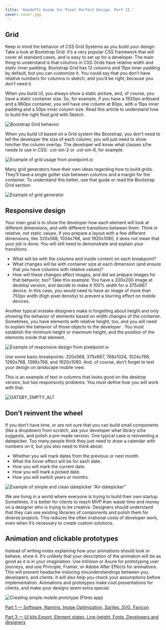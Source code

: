 ```yaml
---
title: 'Handoffs Guide for Pixel Perfect Design. Part II.'
cover: cover.jpg
---
```


## Grid

Keep in mind the behavior of CSS Grid Systems as you build your design. Take a look at Bootstrap Grid. It’s a very popular CSS framework that will cover all standard cases, and is easy to set up for a developer. The main thing to understand is that columns in CSS Grids have relative width and static inner padding. Bootstrap Grid has 12 columns and 15px inner padding by default, but you can customize it. You could say that you don’t have relative numbers for columns in sketсh, and you’d be right, because you don’t need it.

When you build UI, you always show a static picture, and, of course, you have a static container size. So, for example, if you have a 1920px artboard and a 960px container, you will have one column at 80px, with a 15px inner padding and a 50px inner column size. Read this article to understand how to build the right fluid grid with Sketch.

![Bootstrap Grid behavior](pp1.png)

When you build UI based on a Grid system like Bootstrap, you don’t need to tell the developer the size of each column; you will just need to show him/her the column overlay. The developer will know what classes s/he needs to use in CSS: .col-sm-2 or .col-sm-6, for example.

![Example of grid usage from pixelpoint.io](pp2.png)

Many grid generators have their own ideas regarding how to build grids. They’ll have a single gutter size between columns and a margin for the container. To understand this better, use that guide or read the Bootstrap Grid section.

![Example of grid generator](pp3.png)

## Responsive design

Your main goal is to show the developer how each element will look at different dimensions, and with different transitions between them. Think in relative, not static values. If you prepare a layout with a few different dimensions, like 320x568, 1024x768, and 1920x1080, it does not mean that your job is done. You will still need to demonstrate and explain your transitions.

- What will be with the columns and inside content on each breakpoint?
- What changes will be with container size at each dimension (and ensure that you have columns with relative values)?
- How will these changes affect images, and did we prepare images for that behavior, too? Take this example: You have a 200x200 image at desktop version, and decide to make it 100% width for a 375x667 device. In this case, you would need to have an image of more than 750px width (high pixel density) to prevent a blurring effect on mobile devices.

Another typical mistake designers make is forgetting about height and only showing the behavior of elements based on width changes of the container. Sometimes, you have elements with relative height, too, and you will need to explain the behavior of those objects to the developer . You must establish the minimum height or maximum height, and the position of the elements inside that element.

![Example of responsive design from pixelpoint.io](pp4.gif)

Use some basic breakpoints: 320x568, 375x667, 768x1024, 1024x768, 1280x768, 1366x768, and 1920x1080. And, of course, don’t forget to test your design on landscape mobile view.

This is an example of text in columns that looks good on the desktop version, but has responsivity problems. You must define how you will work with that.

![GATSBY_EMPTY_ALT](pp5.png)

## Don’t reinvent the wheel

If you don’t have time, or are not sure that you can build small components (like a dropdown) from scratch, ask your developer what library s/he suggests, and polish a pre-made version. One typical case is reinventing a datepicker. Too many people think they just need to draw a calendar with numbers on it, but you also need to think about:

- Whether you will mark dates from the previous or next month.
- What the hover effect will be for each date.
- How you will mark the current date.
- How you will mark a picked date.
- How you will switch years or months.

![Example of simple and clean datepicker “Air-datepicker”](pp6.png)

We are living in a world where everyone is trying to build their own startup. Sometimes, it is better for clients to reach MVP than waste time and money on a designer who is trying to be creative. Designers should understand that they can use existing libraries of components and polish them for diverse projects. This reduces the often irrational costs of developer work, even when it’s necessary to create custom solutions.

## Animation and clickable prototypes

Instead of writing notes explaining how your animations should look or behave, show it. It’s unlikely that your description of the animation will be as good as it is in your imagination. Use InVision or Axure for prototyping user journeys, and use Principle, Framer, or Adobe After Effects for animations. This will prevent headache-inducing misunderstandings between you, developers, and clients. It will also help you check your assumptions before implementation. Animations and prototypes make cool presentations for clients, and make your designs seem extra special.

![Creating simple mobile prototype (Flinto app)](pp7.gif)

[Part 1 — Software, Naming, Image Optimization, Sprites, SVG, Favicon](/blog/handoffs-guide-for-pixel-perfect-design-part-i)

[Part 3 — UI kits,Export, Element states, Line-height, Fonts, Developers and designers](/blog/handoffs-guide-for-pixel-perfect-design-part-iii)
